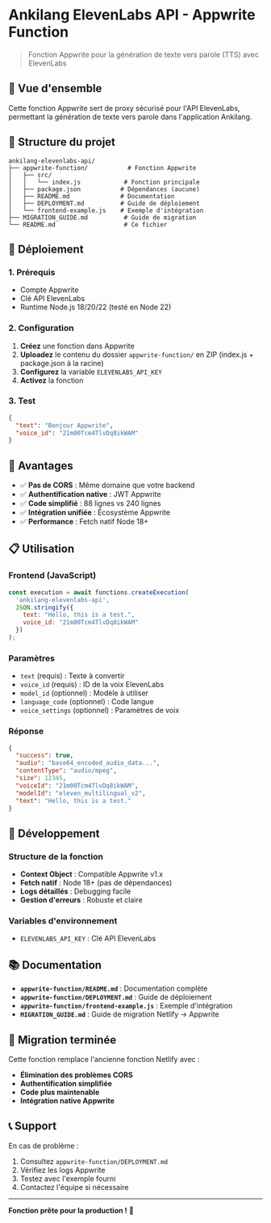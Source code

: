 # Ankilang ElevenLabs API - Appwrite Function

> Fonction Appwrite pour la génération de texte vers parole (TTS) avec ElevenLabs

## 🎯 Vue d'ensemble

Cette fonction Appwrite sert de proxy sécurisé pour l'API ElevenLabs, permettant la génération de texte vers parole dans l'application Ankilang.

## 📁 Structure du projet

```
ankilang-elevenlabs-api/
├── appwrite-function/           # Fonction Appwrite
│   ├── src/
│   │   └── index.js            # Fonction principale
│   ├── package.json           # Dépendances (aucune)
│   ├── README.md              # Documentation
│   ├── DEPLOYMENT.md          # Guide de déploiement
│   └── frontend-example.js    # Exemple d'intégration
├── MIGRATION_GUIDE.md          # Guide de migration
└── README.md                   # Ce fichier
```

## 🚀 Déploiement

### 1. Prérequis
- Compte Appwrite
- Clé API ElevenLabs
- Runtime Node.js 18/20/22 (testé en Node 22)

### 2. Configuration
1. **Créez** une fonction dans Appwrite
2. **Uploadez** le contenu du dossier `appwrite-function/` en ZIP (index.js + package.json à la racine)
3. **Configurez** la variable `ELEVENLABS_API_KEY`
4. **Activez** la fonction

### 3. Test
```json
{
  "text": "Bonjour Appwrite",
  "voice_id": "21m00Tcm4TlvDq8ikWAM"
}
```

## 🎯 Avantages

- ✅ **Pas de CORS** : Même domaine que votre backend
- ✅ **Authentification native** : JWT Appwrite
- ✅ **Code simplifié** : 88 lignes vs 240 lignes
- ✅ **Intégration unifiée** : Écosystème Appwrite
- ✅ **Performance** : Fetch natif Node 18+

## 📋 Utilisation

### Frontend (JavaScript)
```javascript
const execution = await functions.createExecution(
  'ankilang-elevenlabs-api',
  JSON.stringify({
    text: "Hello, this is a test.",
    voice_id: "21m00Tcm4TlvDq8ikWAM"
  })
);
```

### Paramètres
- `text` (requis) : Texte à convertir
- `voice_id` (requis) : ID de la voix ElevenLabs
- `model_id` (optionnel) : Modèle à utiliser
- `language_code` (optionnel) : Code langue
- `voice_settings` (optionnel) : Paramètres de voix

### Réponse
```json
{
  "success": true,
  "audio": "base64_encoded_audio_data...",
  "contentType": "audio/mpeg",
  "size": 12345,
  "voiceId": "21m00Tcm4TlvDq8ikWAM",
  "modelId": "eleven_multilingual_v2",
  "text": "Hello, this is a test."
}
```

## 🔧 Développement

### Structure de la fonction
- **Context Object** : Compatible Appwrite v1.x
- **Fetch natif** : Node 18+ (pas de dépendances)
- **Logs détaillés** : Debugging facile
- **Gestion d'erreurs** : Robuste et claire

### Variables d'environnement
- `ELEVENLABS_API_KEY` : Clé API ElevenLabs

## 📚 Documentation

- **`appwrite-function/README.md`** : Documentation complète
- **`appwrite-function/DEPLOYMENT.md`** : Guide de déploiement
- **`appwrite-function/frontend-example.js`** : Exemple d'intégration
- **`MIGRATION_GUIDE.md`** : Guide de migration Netlify → Appwrite

## 🎉 Migration terminée

Cette fonction remplace l'ancienne fonction Netlify avec :
- **Élimination des problèmes CORS**
- **Authentification simplifiée**
- **Code plus maintenable**
- **Intégration native Appwrite**

## 📞 Support

En cas de problème :
1. Consultez `appwrite-function/DEPLOYMENT.md`
2. Vérifiez les logs Appwrite
3. Testez avec l'exemple fourni
4. Contactez l'équipe si nécessaire

---

**Fonction prête pour la production !** 🚀